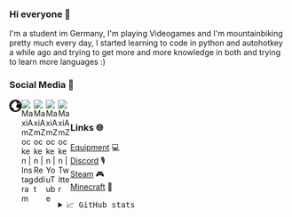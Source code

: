 ### Hi everyone 👋

I'm a student im Germany, I'm playing Videogames and I'm mountainbiking pretty much every day, I started learning to code in python and autohotkey a while ago and trying to get more and more knowledge in both and trying to learn more languages :)

### Social Media 📮

[<img align="left" alt="MaxiAmZocken | Website" width="22px" src="https://raw.githubusercontent.com/iconic/open-iconic/master/svg/globe.svg" />][website]
[<img align="left" alt="MaxiAmZocken | Instagram" width="22px" src="https://cdn.jsdelivr.net/npm/simple-icons@v3/icons/instagram.svg" />][instagram]
[<img align="left" alt="MaxiAmZocken | Reddit" width="22px" src="https://cdn.jsdelivr.net/npm/simple-icons@v3/icons/reddit.svg" />][reddit]
[<img align="left" alt="MaxiAmZocken | YouTube" width="22px" src="https://cdn.jsdelivr.net/npm/simple-icons@v3/icons/youtube.svg" />][youtube]
[<img align="left" alt="MaxiAmZocken | Twitter" width="22px" src="https://cdn.jsdelivr.net/npm/simple-icons@v3/icons/twitter.svg" />][twitter]
<br/>

### Links 🌐

[Equipment] 💻 <br/>
[Discord] 🎙 <br/>
[Steam] 🎮 <br/>
[Minecraft] 🌳 <br/>

<details>
     <summary> <samp>📈 GitHub stats</samp></summary>
<br/>

![Github Stats](https://github-readme-stats.vercel.app/api?username=maxiamzocken&count_private=true&show_icons=true)

<!-- Credit goes to https://github.com/shivammathur -->  
    
[website]: https://maxiamzocken.github.io
[twitter]: https://twitter.com/Maxi_am_zocken
[youtube]: https://www.youtube.com/channel/UCKXu4_UtUGvSTRf_FZBMjpQ
[reddit]: https://reddit.com/user/Maxi_am_zocken
[instagram]: https://instagram.com/Maxi_am_zocken
[equipment]: https://maxiamzocken.github.io/tech
[discord]: https://discord.gg/eumk4MC
[steam]: https://steamcommunity.com/id/Void_Maxiii/
[minecraft]: https://laby.net/@Maxi_am_zocken
